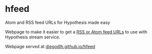 # hfeed
Atom and RSS feed URLs for Hypothesis made easy

Webpage to make it easier to get a [RSS or Atom feed URLs](https://web.hypothes.is/help/atom-rss-feeds-for-annotations/) to use with Hypothesis stream service.

Webpage served at [diegodlh.github.io/hfeed](https://diegodlh.github.io/hfeed)
